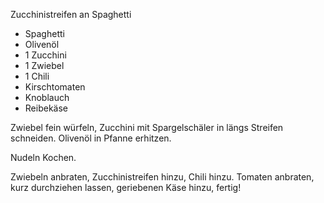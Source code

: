 ﻿Zucchinistreifen an Spaghetti

- Spaghetti
- Olivenöl
- 1 Zucchini
- 1 Zwiebel
- 1 Chili
- Kirschtomaten
- Knoblauch
- Reibekäse

Zwiebel fein würfeln, Zucchini mit Spargelschäler in längs Streifen schneiden.
Olivenöl in Pfanne erhitzen.

Nudeln Kochen.

Zwiebeln anbraten, Zucchinistreifen hinzu, Chili hinzu.
Tomaten anbraten, kurz durchziehen lassen, geriebenen Käse hinzu, fertig!

